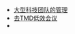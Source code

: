 - [大型科技团队的管理](https://my.oschina.net/u/4007037/blog/3133756)
- [去TMD低效会议](https://mp.weixin.qq.com/s?__biz=MzIxMzEzMjM5NQ==&mid=2651035247&idx=1&sn=327a5358cc0150d3c2016488f45a580f)
- []()